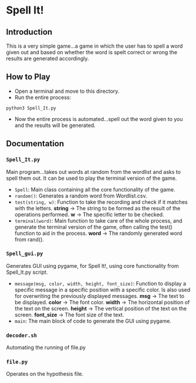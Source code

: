 # Spell It!

## Introduction

This is a very simple game...a game in which the user has to spell a word given out and based on whether the word is spelt correct or wrong the results are generated accordingly.

## How to Play

* Open a terminal and move to this directory.
* Run the entire process:
```
python3 Spell_It.py
```
* Now the entire process is automated...spell out the word given to you and the results will be generated.

## Documentation

### `Spell_It.py`

Main program...takes out words at random from the wordlist and asks to spell them out. It can be used to play the terminal version of the game.

* `Spell`: Main class containing all the core functionality of the game.
* `random()`: Generates a random word from Wordlist.csv.
* `test(string, w)`: Function to take the recording and check if it matches with the letters.
	**string** -> The string to be formed as the result of the operations performed.
	**w** -> The specific letter to be checked.
* `terminal(word)`: Main function to take care of the whole process, and generate the terminal version of the game, often calling the test() function to aid in the process.
	**word** -> The randomly generated word from rand().

### `Spell_gui.py`

Generates GUI using pygame, for Spell It!, using core functionality from Spell_It.py script.

* `message(msg, color, width, height, font_size)`: Function to display a specific message in a specific position with a specific color. Is also used for overwriting the previously displayed messages.
	**msg** -> The text to be displayed.
	**color** -> The font color.
	**width** -> The horizontal position of the text on the screen.
	**height** -> The vertical position of the text on the screen.
	**font_size** -> The font size of the text.
* `main`: The main block of code to generate the GUI using pygame.

### `decoder.sh`

Automating the running of file.py

### `file.py`

Operates on the hypothesis file.
